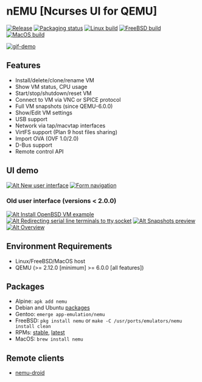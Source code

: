 # nEMU [Ncurses UI for QEMU]

[![Release][release-bage]][release-url]
[![Packaging status][repo-bage]][repo-url]
[![Linux build][ci-linux-bage]][ci-linux-url]
[![FreeBSD build][ci-freebsd-bage]][ci-freebsd-url]
[![MacOS build][ci-macos-bage]][ci-macos-url]

[![gif-demo][demo-thumb]][demo-url]
## Features
 * Install/delete/clone/rename VM
 * Show VM status, CPU usage
 * Start/stop/shutdown/reset VM
 * Connect to VM via VNC or SPICE protocol
 * Full VM snapshots (since QEMU-6.0.0)
 * Show/Edit VM settings
 * USB support
 * Network via tap/macvtap interfaces
 * VirtFS support (Plan 9 host files sharing)
 * Import OVA (OVF 1.0/2.0)
 * D-Bus support
 * Remote control API

## UI demo
[![Alt New user interface](https://img.youtube.com/vi/y8RT6-AF1BA/3.jpg)](https://www.youtube.com/watch?v=y8RT6-AF1BA)
[![Form navigation](https://img.youtube.com/vi/KuLLnyLbcyw/3.jpg)](https://www.youtube.com/watch?v=KuLLnyLbcyw)
### Old user interface (versions < 2.0.0)
[![Alt Install OpenBSD VM example](https://img.youtube.com/vi/GdqSk1cto50/1.jpg)](https://www.youtube.com/watch?v=GdqSk1cto50)
[![Alt Redirecting serial line terminals to tty,socket](https://img.youtube.com/vi/j5jeFa9Pl9E/1.jpg)](https://www.youtube.com/watch?v=j5jeFa9Pl9E)
[![Alt Snapshots preview](https://img.youtube.com/vi/lYkiolMg42Y/1.jpg)](https://www.youtube.com/watch?v=lYkiolMg42Y)
[![Alt Overview](https://img.youtube.com/vi/jOtCY--LEN8/1.jpg)](https://www.youtube.com/watch?v=jOtCY--LEN8)

## Environment Requirements
 * Linux/FreeBSD/MacOS host
 * QEMU (>= 2.12.0 [minimum] >= 6.0.0 [all features])

## Packages
 * Alpine: `apk add nemu`
 * Debian and Ubuntu [packages](https://software.opensuse.org//download.html?project=home%3ASmartFinn%3AnEMU&package=nemu)
 * Gentoo: `emerge app-emulation/nemu`
 * FreeBSD: `pkg install nemu` or `make -C /usr/ports/emulators/nemu install clean`
 * RPMs: [stable](https://copr.fedorainfracloud.org/coprs/grafin1992/nEMU/), [latest](https://copr.fedorainfracloud.org/coprs/grafin1992/nEMU-latest/)
 * MacOS: `brew install nemu`

## Remote clients
 * [nemu-droid](https://github.com/nemuTUI/nemu-droid)

[release-bage]: https://img.shields.io/github/v/release/nemuTUI/nemu?include_prereleases&label=Release&labelColor=2d3532
[release-url]: https://github.com/nemuTUI/nemu/releases
[repo-bage]: https://repology.org/badge/tiny-repos/nemu.svg
[repo-url]: https://repology.org/project/nemu/versions
[ci-linux-bage]: https://github.com/nemuTUI/nemu/actions/workflows/linux.yml/badge.svg
[ci-linux-url]: https://github.com/nemuTUI/nemu/actions/workflows/linux.yml
[ci-freebsd-bage]: https://github.com/nemuTUI/nemu/actions/workflows/freebsd.yml/badge.svg
[ci-freebsd-url]: https://github.com/nemuTUI/nemu/actions/workflows/freebsd.yml
[ci-macos-bage]: https://github.com/nemuTUI/nemu/actions/workflows/macosx.yml/badge.svg
[ci-macos-url]: https://github.com/nemuTUI/nemu/actions/workflows/macosx.yml
[demo-thumb]: https://user-images.githubusercontent.com/5861368/152040930-cb4e7e69-08b0-4902-bc20-925e061ae414.png
[demo-url]: https://user-images.githubusercontent.com/5861368/152041148-f6acc0a3-445f-40a1-9fa2-e4c16ca76b0f.gif
